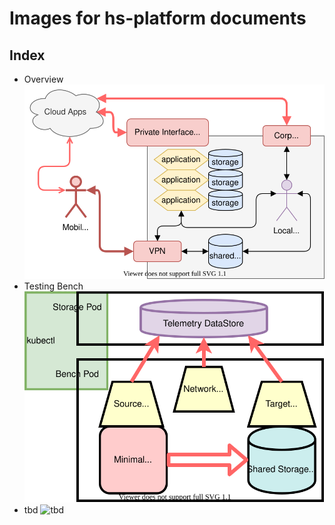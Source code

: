 # Images for hs-platform documents

## Index
- Overview ![overview](01-overview.svg)
- Testing Bench ![testbench](02-testbench.svg)
- tbd ![tbd](tbd)
